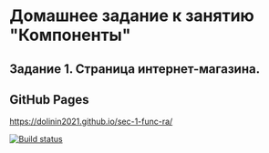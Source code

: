 # Домашнее задание к занятию "Компоненты"
## Задание 1. Страница интернет-магазина.

## GitHub Pages
https://dolinin2021.github.io/sec-1-func-ra/

[![Build status](https://ci.appveyor.com/api/projects/status/oultyh9mdp1a7qfi?svg=true)](https://ci.appveyor.com/project/Dolinin2021/sec-1-func-ra)
